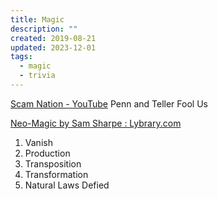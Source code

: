 ```yaml
---
title: Magic
description: ""
created: 2019-08-21
updated: 2023-12-01
tags:
  - magic
  - trivia
---
```


[Scam Nation - YouTube](https://www.youtube.com/channel/UCRd9JHiQvqwT8O4d0QGI9jQ)
Penn and Teller Fool Us

[Neo-Magic by Sam Sharpe : Lybrary.com](https://www.lybrary.com/neomagic-p-922967.html)

1. Vanish
2. Production
3. Transposition
4. Transformation
5. Natural Laws Defied
